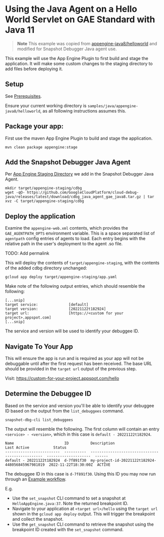 # Using the Java Agent on a Hello World Servlet on GAE Standard with Java 11

> **Note**
> This example was copied from
[appengine-java8/helloworld](https://github.com/GoogleCloudPlatform/java-docs-samples/blob/main/appengine-java8/helloworld) and modified for Snapshot Debugger Java agent use.

This example will use the App Engine Plugin to first build and stage the
application. It will make some custom changes to the staging directory to add
files before deploying it.

## Setup

See [Prerequisites](../README.md#Prerequisites).

Ensure your current working directory is
`samples/java/appengine-java8/helloworld`, as all following instructions
assumes this.

## Package your app:

First use the maven App Engine Plugin to build and stage the application.

```
mvn clean package appengine:stage
```

## Add the Snapshot Debugger Java Agent

Per [App Engine Staging
Directory](../README.md#app-engine-staging-directory-and-the-snapshot-debugger-java-agent)
we add in the Snapshot Debugger Java Agent.

```
mkdir target/appengine-staging/cdbg
wget -qO- https://github.com/GoogleCloudPlatform/cloud-debug-java/releases/latest/download/cdbg_java_agent_gae_java8.tar.gz | tar xvz -C target/appengine-staging/cdbg
```

## Deploy the application

Examine the `appengine-web.xml` contents, which provides the
`GAE_AGENTPATH_OPTS` environment variable. This is a space separated list of
`agentpath` config entries of agents to load. Each entry begins with the
relative path in the user's deployment to the agent .so file.

TODO: Add permalink

This will deploy the contents of `target/appengine-staging`, with the contents
of the added cdbg directory unchanged:

```
gcloud app deploy target/appengine-staging/app.yaml
```

Make note of the following output entries, which should resemble the following:

```
[...snip]
target service:              [default]
target version:              [20221122t182924]
target url:                  [https://<custom for your project>.appspot.com]
[...snip]
```

The service and version will be used to identify your debuggee ID.

## Navigate To Your App

This will ensure the app is run and is required as your app will not be
debuggable until after the first request has been received. The base URL should
be provided in the `target url` output of the previous step.

Visit: https://custom-for-your-project.appspot.com/hello

## Determine the Debuggee ID

Based on the service and version you'll be able to identify your debuggee ID
based on the output from the `list_debuggees` command.

```
snapshot-dbg-cli list_debuggees
```

The output will resemble the following. The first column will contain an entry
`<service> - <version>`, which in this case is `default - 20221122t182924`.

```
Name                       ID          Description                                       Last Active           Status
-------------------------  ----------  ------------------------------------------------  --------------------  ------
default - 20221122t182924  d-7f891f30  my-project-id-20221122t182924-448056845967981019  2022-11-22T18:30:00Z  ACTIVE
```

The debuggee ID in this case is  `d-7f891f30`. Using this ID you may now run
through an [Example workflow](../../../../README.md#example-workflow).

E.g.
*    Use the `set_snapshot` CLI command to set a snapshot at
     `HelloAppEngine.java:37`. Note the returned breakpoint ID.
*    Navigate to your application at `<target url>/hello` using the `target url`
     shown in the `gcloud app deploy` output. This will trigger the breakpoint
     and collect the snapshot.
*    Use the `get_snapshot` CLI command to retrieve the snapshot using the
     breakpoint ID created with the `set_snapshot` command.
